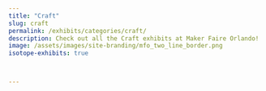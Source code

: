 ```yaml
---
title: "Craft"
slug: craft
permalink: /exhibits/categories/craft/
description: Check out all the Craft exhibits at Maker Faire Orlando!
image: /assets/images/site-branding/mfo_two_line_border.png
isotope-exhibits: true



---
```

